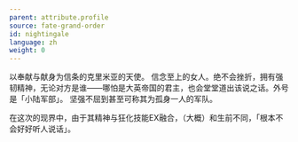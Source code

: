 ```yaml
---
parent: attribute.profile
source: fate-grand-order
id: nightingale
language: zh
weight: 0
---
```


以奉献与献身为信条的克里米亚的天使。
信念至上的女人。绝不会挫折，拥有强韧精神，无论对方是谁——哪怕是大英帝国的君主，也会堂堂道出该说之话。外号是「小陆军部」。
坚强不屈到甚至可称其为孤身一人的军队。

在这次的现界中，由于其精神与狂化技能EX融合，（大概）和生前不同，「根本不会好好听人说话」。
